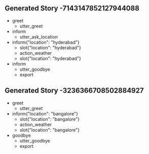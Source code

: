 ## Generated Story -7143147852127944088
* greet
    - utter_greet
* inform
    - utter_ask_location
* inform{"location": "hyderabad"}
    - slot{"location": "hyderabad"}
    - action_weather
    - slot{"location": "hyderabad"}
* inform
    - utter_goodbye
    - export

## Generated Story -3236366708502884927
* greet
    - utter_greet
* inform{"location": "bangalore"}
    - slot{"location": "bangalore"}
    - action_weather
    - slot{"location": "bangalore"}
* goodbye
    - utter_goodbye
    - export

